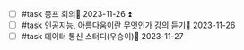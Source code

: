 - [ ] #task  종프 회의📅 2023-11-26 ⏫ 
- [ ] #task 인공지능, 아름다움이란 무엇인가 강의 듣기📅 2023-11-26 
- [ ] #task  데이터 통신 스터디(우승이)📅 2023-11-27 
